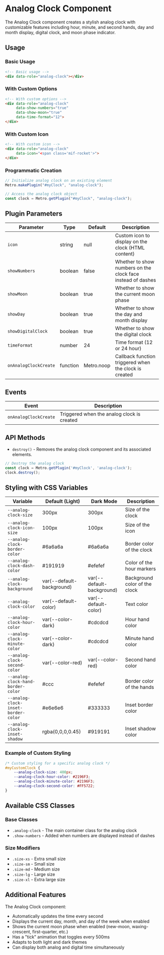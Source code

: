 # Analog Clock Component

The Analog Clock component creates a stylish analog clock with customizable features including hour, minute, and second hands, day and month display, digital clock, and moon phase indicator.

## Usage

### Basic Usage

```html
<!-- Basic usage -->
<div data-role="analog-clock"></div>
```

### With Custom Options

```html
<!-- With custom options -->
<div data-role="analog-clock" 
     data-show-numbers="true" 
     data-show-moon="true" 
     data-time-format="12">
</div>
```

### With Custom Icon

```html
<!-- With custom icon -->
<div data-role="analog-clock" 
     data-icon="<span class='mif-rocket'>">
</div>
```

### Programmatic Creation

```javascript
// Initialize analog clock on an existing element
Metro.makePlugin("#myClock", "analog-clock");

// Access the analog clock object
const clock = Metro.getPlugin("#myClock", "analog-clock");
```

## Plugin Parameters

| Parameter | Type | Default | Description |
| --------- | ---- | ------- | ----------- |
| `icon` | string | null | Custom icon to display on the clock (HTML content) |
| `showNumbers` | boolean | false | Whether to show numbers on the clock face instead of dashes |
| `showMoon` | boolean | true | Whether to show the current moon phase |
| `showDay` | boolean | true | Whether to show the day and month display |
| `showDigitalClock` | boolean | true | Whether to show the digital clock |
| `timeFormat` | number | 24 | Time format (12 or 24 hour) |
| `onAnalogClockCreate` | function | Metro.noop | Callback function triggered when the clock is created |

## Events

| Event | Description |
| ----- | ----------- |
| `onAnalogClockCreate` | Triggered when the analog clock is created |

## API Methods

+ `destroy()` - Removes the analog clock component and its associated elements.

```javascript
// Destroy the analog clock
const clock = Metro.getPlugin('#myClock', 'analog-clock');
clock.destroy();
```

## Styling with CSS Variables

| Variable | Default (Light) | Dark Mode | Description |
| -------- | --------------- | --------- | ----------- |
| `--analog-clock-size` | 300px | 300px | Size of the clock |
| `--analog-clock-icon-size` | 100px | 100px | Size of the icon |
| `--analog-clock-border-color` | #6a6a6a | #6a6a6a | Border color of the clock |
| `--analog-clock-dash-color` | #191919 | #efefef | Color of the hour markers |
| `--analog-clock-background` | var(--default-background) | var(--default-background) | Background color of the clock |
| `--analog-clock-color` | var(--default-color) | var(--default-color) | Text color |
| `--analog-clock-hour-color` | var(--color-dark) | #cdcdcd | Hour hand color |
| `--analog-clock-minute-color` | var(--color-dark) | #cdcdcd | Minute hand color |
| `--analog-clock-second-color` | var(--color-red) | var(--color-red) | Second hand color |
| `--analog-clock-hand-border-color` | #ccc | #efefef | Border color of the hands |
| `--analog-clock-inset-border-color` | #e6e6e6 | #333333 | Inset border color |
| `--analog-clock-inset-shadow` | rgba(0,0,0,0.45) | #919191 | Inset shadow color |

### Example of Custom Styling

```css
/* Custom styling for a specific analog clock */
#myCustomClock {
    --analog-clock-size: 400px;
    --analog-clock-hour-color: #2196F3;
    --analog-clock-minute-color: #2196F3;
    --analog-clock-second-color: #FF5722;
}
```

## Available CSS Classes

### Base Classes
- `.analog-clock` - The main container class for the analog clock
- `.show-numbers` - Added when numbers are displayed instead of dashes

### Size Modifiers
- `.size-xs` - Extra small size
- `.size-sm` - Small size
- `.size-md` - Medium size
- `.size-lg` - Large size
- `.size-xl` - Extra large size

## Additional Features

The Analog Clock component:
- Automatically updates the time every second
- Displays the current day, month, and day of the week when enabled
- Shows the current moon phase when enabled (new-moon, waxing-crescent, first-quarter, etc.)
- Has a "tick" animation that toggles every 500ms
- Adapts to both light and dark themes
- Can display both analog and digital time simultaneously